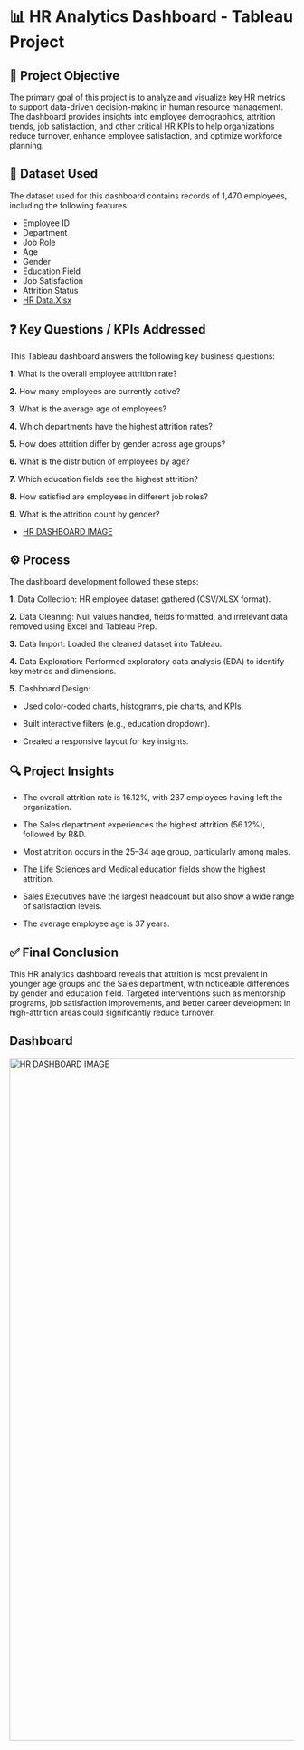 # 📊 HR Analytics Dashboard - Tableau Project

## 🧠 Project Objective
The primary goal of this project is to analyze and visualize key HR metrics to support data-driven decision-making in human resource management. The dashboard provides insights into employee demographics, attrition trends, job satisfaction, and other critical HR KPIs to help organizations reduce turnover, enhance employee satisfaction, and optimize workforce planning.

## 📁 Dataset Used
The dataset used for this dashboard contains records of 1,470 employees, including the following features:

- Employee ID
- Department
- Job Role
- Age
- Gender
- Education Field
- Job Satisfaction
- Attrition Status
- <a href= "https://github.com/Anmolpandey23/HR-ANALYTICS-DASHBOARD/blob/main/HR%20Data.xlsx">HR Data.Xlsx </a>

## ❓ Key Questions / KPIs Addressed
This Tableau dashboard answers the following key business questions:

**1.** What is the overall employee attrition rate?

**2.** How many employees are currently active?

**3.** What is the average age of employees?

**4.** Which departments have the highest attrition rates?

**5.** How does attrition differ by gender across age groups?

**6.** What is the distribution of employees by age?

**7.** Which education fields see the highest attrition?

**8.** How satisfied are employees in different job roles?

**9.** What is the attrition count by gender?
- <a href= "https://github.com/Anmolpandey23/HR-ANALYTICS-DASHBOARD/blob/main/HR%20DASHBOARD%20IMAGE.png"> HR DASHBOARD IMAGE </a>

## ⚙️ Process
The dashboard development followed these steps:

**1.** Data Collection: HR employee dataset gathered (CSV/XLSX format).

**2.** Data Cleaning: Null values handled, fields formatted, and irrelevant data removed using Excel and Tableau Prep.

**3.** Data Import: Loaded the cleaned dataset into Tableau.

**4.** Data Exploration: Performed exploratory data analysis (EDA) to identify key metrics and dimensions.

**5.** Dashboard Design:

- Used color-coded charts, histograms, pie charts, and KPIs.

- Built interactive filters (e.g., education dropdown).

- Created a responsive layout for key insights.

## 🔍 Project Insights
- The overall attrition rate is 16.12%, with 237 employees having left the organization.

- The Sales department experiences the highest attrition (56.12%), followed by R&D.

- Most attrition occurs in the 25–34 age group, particularly among males.

- The Life Sciences and Medical education fields show the highest attrition.

- Sales Executives have the largest headcount but also show a wide range of satisfaction levels.

- The average employee age is 37 years.
  

## ✅ Final Conclusion

This HR analytics dashboard reveals that attrition is most prevalent in younger age groups and the Sales department, with noticeable differences by gender and education field. Targeted interventions such as mentorship programs, job satisfaction improvements, and better career development in high-attrition areas could significantly reduce turnover.

## Dashboard

<img width="1205" alt="HR DASHBOARD IMAGE" src="https://github.com/user-attachments/assets/72029025-38e2-4756-9cff-5807350cc14d" />


